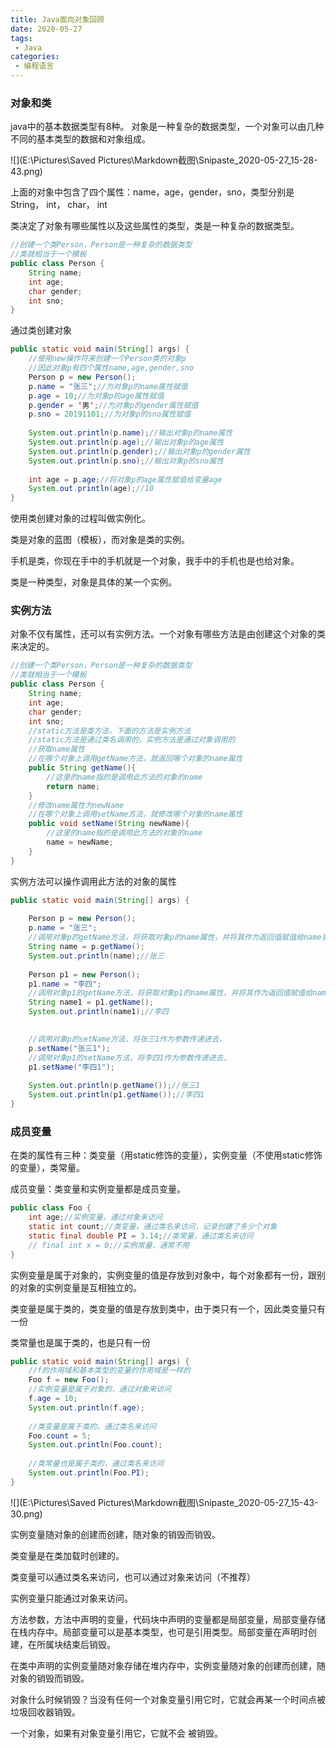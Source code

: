 ```yaml
---
title: Java面向对象回顾
date: 2020-05-27
tags:
 - Java
categories: 
 - 编程语言
---
```


### 对象和类

java中的基本数据类型有8种。
对象是一种复杂的数据类型，一个对象可以由几种不同的基本类型的数据和对象组成。

![](E:\Pictures\Saved Pictures\Markdown截图\Snipaste_2020-05-27_15-28-43.png)

上面的对象中包含了四个属性：name，age，gender，sno，类型分别是String， int， char， int

类决定了对象有哪些属性以及这些属性的类型，类是一种复杂的数据类型。

```java
//创建一个类Person，Person是一种复杂的数据类型
//类就相当于一个模板
public class Person {
	String name;
	int age;
	char gender;
	int sno;
}
```



通过类创建对象

```java
public static void main(String[] args) {
	//使用new操作符来创建一个Person类的对象p
	//因此对象p有四个属性name,age,gender,sno
	Person p = new Person();
	p.name = "张三";//为对象p的name属性赋值
	p.age = 10;//为对象p的age属性赋值
	p.gender = '男';//为对象p的gender属性赋值
	p.sno = 20191101;//为对象p的sno属性赋值
    
	System.out.println(p.name);//输出对象p的name属性
	System.out.println(p.age);//输出对象p的age属性
	System.out.println(p.gender);//输出对象p的gender属性
	System.out.println(p.sno);//输出对象p的sno属性
    
	int age = p.age;//将对象p的age属性赋值给变量age
	System.out.println(age);//10
}
```

使用类创建对象的过程叫做实例化。

类是对象的蓝图（模板），而对象是类的实例。

手机是类，你现在手中的手机就是一个对象，我手中的手机也是也给对象。

类是一种类型，对象是具体的某一个实例。

### 实例方法

对象不仅有属性，还可以有实例方法。一个对象有哪些方法是由创建这个对象的类来决定的。

```java
//创建一个类Person，Person是一种复杂的数据类型
//类就相当于一个模板
public class Person {
	String name;
	int age;
	char gender;
	int sno;
	//static方法是类方法，下面的方法是实例方法
	//static方法是通过类名调用的，实例方法是通过对象调用的
	//获取name属性
	//在哪个对象上调用getName方法，就返回哪个对象的name属性
	public String getName(){
		//这里的name指的是调用此方法的对象的name
		return name;
	} 
	//修改name属性为newName
	//在哪个对象上调用setName方法，就修改哪个对象的name属性
	public void setName(String newName){
		//这里的name指的是调用此方法的对象的name
		name = newName;
	}
}
```

实例方法可以操作调用此方法的对象的属性

```java
public static void main(String[] args) {
    
	Person p = new Person();
	p.name = "张三";
	//调用对象p的getName方法，将获取对象p的name属性，并将其作为返回值赋值给name变量
	String name = p.getName();
	System.out.println(name);//张三
    
	Person p1 = new Person();
	p1.name = "李四";
	//调用对象p1的getName方法，将获取对象p1的name属性，并将其作为返回值赋值给name1变量
	String name1 = p1.getName();
	System.out.println(name1);//李四

    
    //调用对象p的setName方法，将张三1作为参数传递进去，
	p.setName("张三1");
	//调用对象p1的setName方法，将李四1作为参数传递进去，
	p1.setName("李四1");
    
	System.out.println(p.getName());//张三1
	System.out.println(p1.getName());//李四1
}
```

### 成员变量

在类的属性有三种：类变量（用static修饰的变量），实例变量（不使用static修饰的变量），类常量。

成员变量：类变量和实例变量都是成员变量。

```java
public class Foo {
	int age;//实例变量，通过对象来访问
	static int count;//类变量，通过类名来访问，记录创建了多少个对象
	static final double PI = 3.14;//类常量，通过类名来访问
	// final int x = 0;//实例常量，通常不用
}
```

实例变量是属于对象的，实例变量的值是存放到对象中，每个对象都有一份，跟别的对象的实例变量是互相独立的。

类变量是属于类的，类变量的值是存放到类中，由于类只有一个，因此类变量只有一份

类常量也是属于类的，也是只有一份

```java
public static void main(String[] args) {
	//f的作用域和基本类型的变量的作用域是一样的
	Foo f = new Foo();
	//实例变量是属于对象的，通过对象来访问
	f.age = 10;
	System.out.println(f.age);
    
    //类变量是属于类的，通过类名来访问
	Foo.count = 5;
	System.out.println(Foo.count);
	
    //类常量也是属于类的，通过类名来访问
	System.out.println(Foo.PI);
}
```

![](E:\Pictures\Saved Pictures\Markdown截图\Snipaste_2020-05-27_15-43-30.png)

实例变量随对象的创建而创建，随对象的销毁而销毁。

类变量是在类加载时创建的。

类变量可以通过类名来访问，也可以通过对象来访问（不推荐）

实例变量只能通过对象来访问。



方法参数，方法中声明的变量，代码块中声明的变量都是局部变量，局部变量存储在栈内存中。局部变量可以是基本类型，也可是引用类型。局部变量在声明时创建，在所属块结束后销毁。

在类中声明的实例变量随对象存储在堆内存中，实例变量随对象的创建而创建，随对象的销毁而销毁。

对象什么时候销毁？当没有任何一个对象变量引用它时，它就会再某一个时间点被垃圾回收器销毁。

一个对象，如果有对象变量引用它，它就不会 被销毁。